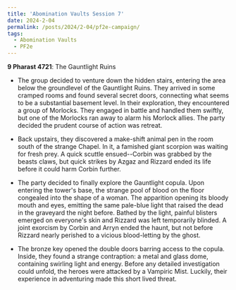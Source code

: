 ```yaml
---
title: 'Abomination Vaults Session 7'
date: 2024-2-04
permalink: /posts/2024/2-04/pf2e-campaign/
tags:
  - Abomination Vaults
  - PF2e
---
```



**9 Pharast 4721**: The Gauntlight Ruins

- The group decided to venture down the hidden stairs, entering the area below the groundlevel of the Gauntlight Ruins. They arrived in some cramped rooms and found several secret doors, connecting what seems to be a substantial basement level. In their exploration, they encountered a group of Morlocks. They engaged in battle and handled them swiftly, but one of the Morlocks ran away to alarm his Morlock allies. The party decided the prudent course of action was retreat.

- Back upstairs, they discovered a make-shift animal pen in the room south of the strange Chapel. In it, a famished giant scorpion was waiting for fresh prey. A quick scuttle ensued--Corbin was grabbed by the beasts claws, but quick strikes by Azgaz and Rizzard ended its life before it could harm Corbin further.

- The party decided to finally explore the Gauntlight copula. Upon entering the tower's base, the strange pool of blood on the floor congealed into the shape of a woman. The apparition opening its bloody mouth and eyes, emitting the same pale-blue light that raised the dead in the graveyard the night before. Bathed by the light, painful blisters emerged on everyone's skin and Rizzard was left temporarily blinded. A joint exorcism by Corbin and Arryn ended the haunt, but not before Rizzard nearly perished to a vicious blood-letting by the ghost.

- The bronze key opened the double doors barring access to the copula. Inside, they found a strange contraption: a metal and glass dome, containing swirling light and energy. Before any detailed investigation could unfold, the heroes were attacked by a Vampiric Mist. Luckily, their experience in adventuring made this short lived threat.



